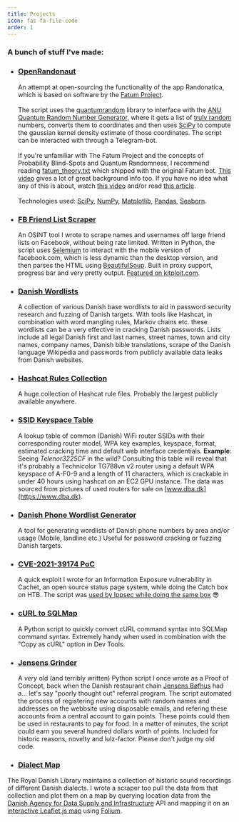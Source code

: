 ```yaml
---
title: Projects
icon: fas fa-file-code
order: 1
---
```


### A bunch of stuff I've made:

* ### [OpenRandonaut](https://github.com/openrandonaut/openrandonaut-bot)
	An attempt at open-sourcing the functionality of the app Randonatica, which is based on software by the [Fatum Project](https://github.com/anonyhoney/fatum-en).<br><br> The script uses the [quantumrandom](https://github.com/lmacken/quantumrandom) library to interface with the [ANU Quantum Random Number Generator](https://qrng.anu.edu.au/), where it gets a list of [truly random](https://en.wikipedia.org/wiki/Hardware_random_number_generator#Quantum_random_properties) numbers, converts them to coordinates and then uses [SciPy](https://github.com/scipy/scipy) to compute the gaussian kernel density estimate of those coordinates. The script can be interacted with through a Telegram-bot. <br><br>If you're unfamiliar with The Fatum Project and the concepts of Probability Blind-Spots and Quantum Randomness, I recommend reading [fatum_theory.txt](https://github.com/anonyhoney/fatum-en/blob/master/docs/fatum_theory.txt) which shipped with the original Fatum bot. [This video](https://www.youtube.com/watch?v=6C6aXta3m1M) gives a lot of great background info too. If you have no idea what any of this is about, watch [this video](https://www.youtube.com/watch?v=nDX81AUm8yE) and/or read [this article](https://medium.com/swlh/randonauts-how-a-random-number-generator-can-set-you-free-dfc2a2413e15).<br><br>Technologies used: [SciPy](https://scipy.org/), [NumPy](https://numpy.org/), [Matplotlib](https://matplotlib.org/), [Pandas](https://pandas.pydata.org/), [Seaborn](https://github.com/mwaskom/seaborn).

* ### [FB Friend List Scraper](https://github.com/narkopolo/fb_friend_list_scraper)

   An OSINT tool I wrote to scrape names and usernames off large friend lists on Facebook, without being rate limited. Written in Python, the script uses [Selemium](https://pypi.org/project/selenium/) to interact with the mobile version of facebook.com, which is less dynamic than the desktop version, and then parses the HTML using [BeautifulSoup](https://www.crummy.com/software/BeautifulSoup/bs4/doc/). Built in proxy support, progress bar and very pretty output. [Featured on kitploit.com](https://www.kitploit.com/2022/05/fbfriendlistscraper-osint-tool-to.html).

* ### [Danish Wordlists](https://github.com/narkopolo/danish-wordlists)
	A collection of various Danish base wordlists to aid in password security research and fuzzing of Danish targets. With tools like Hashcat, in combination with word mangling rules, Markov chains etc. these wordlists can be a very effective in cracking Danish passwords. Lists include all legal Danish first and last names, street names, town and city names, company names, Danish bible translations, scrape of the Danish language Wikipedia and passwords from publicly available data leaks from Danish websites.
	
* ### [Hashcat Rules Collection](https://github.com/narkopolo/hashcat-rules-collection)
	A huge collection of Hashcat rule files. Probably the largest publicly available anywhere.

* ### [SSID Keyspace Table](https://github.com/narkopolo/ssid-keyspace-table)
	A lookup table of common (Danish) WiFi router SSIDs with their corresponding router model, WPA key examples, keyspace, format, estimated cracking time and default web interface credentials. **Example**: Seeing *Telenor3225CF* in the wild? Consulting this table will reveal that it's probably a Technicolor TG788vn v2 router using a default WPA keyspace of A-F0-9 and a length of 11 characters, which is crackable in under 40 hours using hashcat on an EC2 GPU instance. The data was sourced from pictures of used routers for sale on [www.dba.dk](https://www.dba.dk).
	
* ### [Danish Phone Wordlist Generator](https://github.com/narkopolo/danish_phone_wordlist_generator)
	A tool for generating wordlists of Danish phone numbers by area and/or usage (Mobile, landline etc.) Useful for password cracking or fuzzing Danish targets.

* ### [CVE-2021-39174 PoC](https://github.com/narkopolo/CVE-2021-39174-PoC)
	A quick exploit I wrote for an Information Exposure vulnerability in Cachet, an open source status page system, while doing the Catch box on HTB. The script was [used by Ippsec while doing the same box](https://youtu.be/XAZI361XgRU?t=1164) 😎

* ### [cURL to SQLMap](https://github.com/narkopolo/curl_to_sqlmap)
	A Python script to quickly convert cURL command syntax into SQLMap command syntax. Extremely handy when used in combination with the "Copy as cURL" option in Dev Tools.
	
	
* ### [Jensens Grinder](https://github.com/narkopolo/jensens_grinder/blob/main/jensens_grinder.py)
	A *very* old (and terribly written) Python script I once wrote as a Proof of Concept, back when the Danish restaurant chain [Jensens Bøfhus](https://jensens.com/da/) had a... let's say "poorly thought out" referral program. The script automated the process of registering new accounts with random names and addresses on the webbsite using disposable emails, and refering these accounts from a central account to gain points. These points could then be used in restaurants to pay for food. In a matter of minutes, the script could earn you several hundred dollars worth of points. Included for historic reasons, novelty and lulz-factor. Please don't judge my old code.
	


* ### [Dialect Map](https://github.com/narkopolo/dialektkort) 
The Royal Danish Library maintains a collection of historic sound recordings of  different Danish dialects. I wrote a scraper too pull the data from that collection and plot them on a map by querying location data from the [Danish Agency for Data Supply and Infrastructure](https://eng.sdfe.dk/) API and mapping it on an [interactive Leaflet.js map](https://narkopolo.github.io/dialektkort/) using [Folium](https://github.com/python-visualization/folium).	